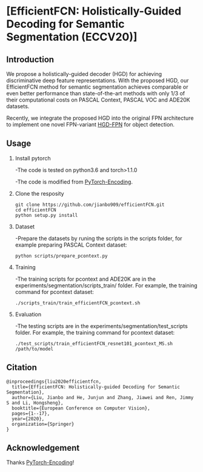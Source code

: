 # [EfficientFCN: Holistically-Guided Decoding for Semantic Segmentation (ECCV20)]


## Introduction
We propose a holistically-guided decoder (HGD) for achieving discriminative deep feature
representations. With the proposed HGD, our EfficientFCN method for semantic segmentation 
achieves comparable or even better performance than state-of-the-art methods with only 
1/3 of their computational costs on PASCAL Context, PASCAL VOC and ADE20K datasets.

Recently, we integrate the proposed HGD into the original FPN architecture to implement one
novel FPN-variant [HGD-FPN](https://github.com/jianbo909/HGD_FPN) for object detection.

## Usage

1. Install pytorch
  
   -The code is tested on python3.6 and torch>1.1.0
   
   -The code is modified from [PyTorch-Encoding](https://github.com/zhanghang1989/PyTorch-Encoding).

2. Clone the resposity

   ```shell
   git clone https://github.com/jianbo909/efficientFCN.git
   cd efficientFCN
   python setup.py install
   ``` 
3. Dataset
   
   -Prepare the datasets by runing the scripts in the scripts folder, for example preparing PASCAL Context dataset:

   ```shell
   python scripts/prepare_pcontext.py
   ``` 

4. Training

   -The training scripts for pcontext and ADE20K are in the experiments/segmentation/scripts_train/ folder. For example, the training command for pcontext dataset:

   ```shell
   ./scripts_train/train_efficientFCN_pcontext.sh
   ``` 

5. Evaluation
   
   -The testing scripts are in the experiments/segmentation/test_scripts folder. For example, the training command for pcontext dataset:

   ```shell
   ./test_scripts/train_efficientFCN_resnet101_pcontext_MS.sh /path/to/model
   ``` 


## Citation

```
@inproceedings{liu2020efficientfcn,
  title={EfficientFCN: Holistically-guided Decoding for Semantic Segmentation},
  author={Liu, Jianbo and He, Junjun and Zhang, Jiawei and Ren, Jimmy S and Li, Hongsheng},
  booktitle={European Conference on Computer Vision},
  pages={1--17},
  year={2020},
  organization={Springer}
}
```

## Acknowledgement
Thanks [PyTorch-Encoding](https://github.com/zhanghang1989/PyTorch-Encoding)!

